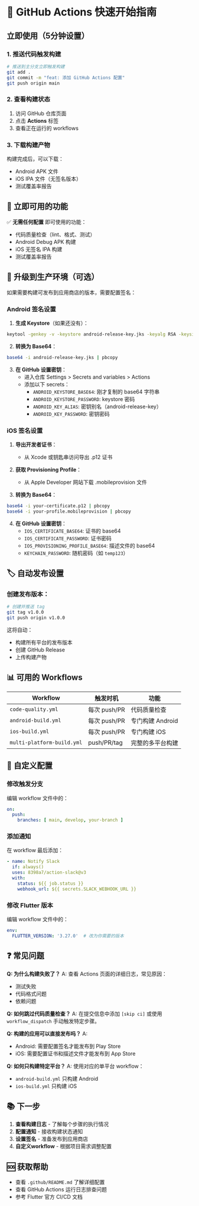 # 🚀 GitHub Actions 快速开始指南

## 立即使用（5分钟设置）

### 1. 推送代码触发构建
```bash
# 推送到主分支立即触发构建
git add .
git commit -m "feat: 添加 GitHub Actions 配置"
git push origin main
```

### 2. 查看构建状态
1. 访问 GitHub 仓库页面
2. 点击 **Actions** 标签
3. 查看正在运行的 workflows

### 3. 下载构建产物
构建完成后，可以下载：
- Android APK 文件
- iOS IPA 文件（无签名版本）
- 测试覆盖率报告

## 🎯 立即可用的功能

✅ **无需任何配置** 即可使用的功能：
- 代码质量检查（lint、格式、测试）
- Android Debug APK 构建
- iOS 无签名 IPA 构建
- 测试覆盖率报告

## 📱 升级到生产环境（可选）

如果需要构建可发布到应用商店的版本，需要配置签名：

### Android 签名设置

1. **生成 Keystore**（如果还没有）：
```bash
keytool -genkey -v -keystore android-release-key.jks -keyalg RSA -keysize 2048 -validity 10000 -alias android-release-key
```

2. **转换为 Base64**：
```bash
base64 -i android-release-key.jks | pbcopy
```

3. **在 GitHub 设置密钥**：
   - 进入仓库 Settings > Secrets and variables > Actions
   - 添加以下 secrets：
     - `ANDROID_KEYSTORE_BASE64`: 刚才复制的 base64 字符串
     - `ANDROID_KEYSTORE_PASSWORD`: keystore 密码
     - `ANDROID_KEY_ALIAS`: 密钥别名（android-release-key）
     - `ANDROID_KEY_PASSWORD`: 密钥密码

### iOS 签名设置

1. **导出开发者证书**：
   - 从 Xcode 或钥匙串访问导出 .p12 证书

2. **获取 Provisioning Profile**：
   - 从 Apple Developer 网站下载 .mobileprovision 文件

3. **转换为 Base64**：
```bash
base64 -i your-certificate.p12 | pbcopy
base64 -i your-profile.mobileprovision | pbcopy
```

4. **在 GitHub 设置密钥**：
   - `IOS_CERTIFICATE_BASE64`: 证书的 base64
   - `IOS_CERTIFICATE_PASSWORD`: 证书密码
   - `IOS_PROVISIONING_PROFILE_BASE64`: 描述文件的 base64
   - `KEYCHAIN_PASSWORD`: 随机密码（如 `temp123`）

## 🏷️ 自动发布设置

### 创建发布版本：
```bash
# 创建并推送 tag
git tag v1.0.0
git push origin v1.0.0
```

这将自动：
- 构建所有平台的发布版本
- 创建 GitHub Release
- 上传构建产物

## 📊 可用的 Workflows

| Workflow | 触发时机 | 功能 |
|----------|----------|------|
| `code-quality.yml` | 每次 push/PR | 代码质量检查 |
| `android-build.yml` | 每次 push/PR | 专门构建 Android |
| `ios-build.yml` | 每次 push/PR | 专门构建 iOS |
| `multi-platform-build.yml` | push/PR/tag | 完整的多平台构建 |

## 🔧 自定义配置

### 修改触发分支
编辑 workflow 文件中的：
```yaml
on:
  push:
    branches: [ main, develop, your-branch ]
```

### 添加通知
在 workflow 最后添加：
```yaml
- name: Notify Slack
  if: always()
  uses: 8398a7/action-slack@v3
  with:
    status: ${{ job.status }}
    webhook_url: ${{ secrets.SLACK_WEBHOOK_URL }}
```

### 修改 Flutter 版本
编辑 workflow 文件中的：
```yaml
env:
  FLUTTER_VERSION: '3.27.0'  # 改为你需要的版本
```

## ❓ 常见问题

**Q: 为什么构建失败了？**
A: 查看 Actions 页面的详细日志，常见原因：
- 测试失败
- 代码格式问题
- 依赖问题

**Q: 如何跳过代码质量检查？**
A: 在提交信息中添加 `[skip ci]` 或使用 `workflow_dispatch` 手动触发特定步骤。

**Q: 构建的应用可以直接发布吗？**
A: 
- Android: 需要配置签名才能发布到 Play Store
- iOS: 需要配置证书和描述文件才能发布到 App Store

**Q: 如何只构建特定平台？**
A: 使用对应的单平台 workflow：
- `android-build.yml` 只构建 Android
- `ios-build.yml` 只构建 iOS

## 📚 下一步

1. **查看构建日志** - 了解每个步骤的执行情况
2. **配置通知** - 接收构建状态通知
3. **设置签名** - 准备发布到应用商店
4. **自定义workflow** - 根据项目需求调整配置

## 🆘 获取帮助

- 查看 `.github/README.md` 了解详细配置
- 查看 GitHub Actions 运行日志排查问题
- 参考 Flutter 官方 CI/CD 文档